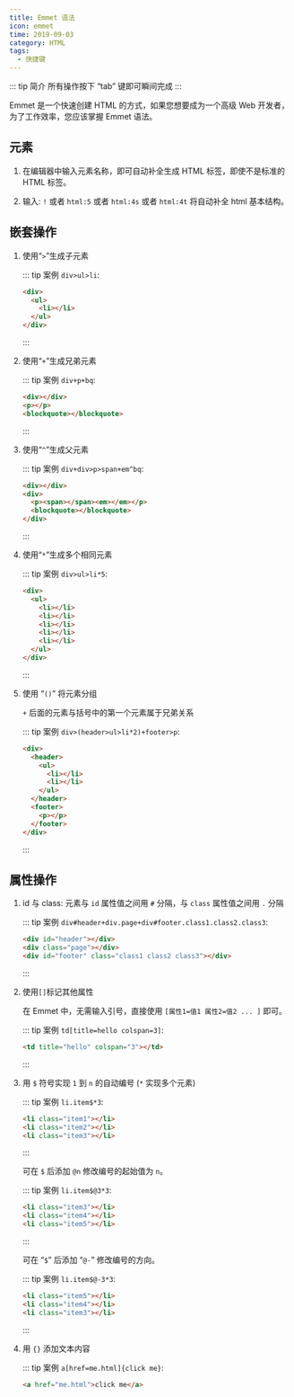 ```yaml
---
title: Emmet 语法
icon: emmet
time: 2019-09-03
category: HTML
tags:
  - 快捷键
---
```


::: tip 简介
所有操作按下 “tab” 键即可瞬间完成
:::

Emmet 是一个快速创建 HTML 的方式，如果您想要成为一个高级 Web 开发者，为了工作效率，您应该掌握 Emmet 语法。

<!-- more -->

## 元素

1. 在编辑器中输入元素名称，即可自动补全生成 HTML 标签，即使不是标准的 HTML 标签。

1. 输入: `!` 或者 `html:5` 或者 `html:4s` 或者 `html:4t` 将自动补全 html 基本结构。

## 嵌套操作

1. 使用“`>`”生成子元素

   ::: tip 案例
   `div>ul>li`:

   ```html
   <div>
     <ul>
       <li></li>
     </ul>
   </div>
   ```

   :::

2. 使用“`+`”生成兄弟元素

   ::: tip 案例
   `div+p+bq`:

   ```html
   <div></div>
   <p></p>
   <blockquote></blockquote>
   ```

   :::

3. 使用“`^`”生成父元素

   ::: tip 案例
   `div+div>p>span+em^bq`:

   ```html
   <div></div>
   <div>
     <p><span></span><em></em></p>
     <blockquote></blockquote>
   </div>
   ```

   :::

4. 使用“`*`”生成多个相同元素

   ::: tip 案例
   `div>ul>li*5`:

   ```html
   <div>
     <ul>
       <li></li>
       <li></li>
       <li></li>
       <li></li>
       <li></li>
     </ul>
   </div>
   ```

   :::

5. 使用 “`()`” 将元素分组

   `+` 后面的元素与括号中的第一个元素属于兄弟关系

   ::: tip 案例
   `div>(header>ul>li*2)+footer>p`:

   ```html
   <div>
     <header>
       <ul>
         <li></li>
         <li></li>
       </ul>
     </header>
     <footer>
       <p></p>
     </footer>
   </div>
   ```

   :::

## 属性操作

1. id 与 class: 元素与 `id` 属性值之间用 `#` 分隔，与 `class` 属性值之间用 `.` 分隔

   ::: tip 案例
   `div#header+div.page+div#footer.class1.class2.class3`:

   ```html
   <div id="header"></div>
   <div class="page"></div>
   <div id="footer" class="class1 class2 class3"></div>
   ```

   :::

2. 使用`[]`标记其他属性

   在 Emmet 中，无需输入引号，直接使用 `[属性1=值1 属性2=值2 ... ]` 即可。

   ::: tip 案例
   `td[title=hello colspan=3]`:

   ```html
   <td title="hello" colspan="3"></td>
   ```

   :::

3. 用 `$` 符号实现 `1` 到 `n` 的自动编号 (`*` 实现多个元素)

   ::: tip 案例
   `li.item$*3`:

   ```html
   <li class="item1"></li>
   <li class="item2"></li>
   <li class="item3"></li>
   ```

   :::

   可在 `$` 后添加 `@n` 修改编号的起始值为 `n`。

   ::: tip 案例
   `li.item$@3*3`:

   ```html
   <li class="item3"></li>
   <li class="item4"></li>
   <li class="item5"></li>
   ```

   :::

   可在 “`$`” 后添加 “`@-`” 修改编号的方向。

   ::: tip 案例
   `li.item$@-3*3`:

   ```html
   <li class="item5"></li>
   <li class="item4"></li>
   <li class="item3"></li>
   ```

   :::

4. 用 `{}` 添加文本内容

   ::: tip 案例
   `a[href=me.html]{click me}`:

   ```html
   <a href="me.html">click me</a>
   ```
